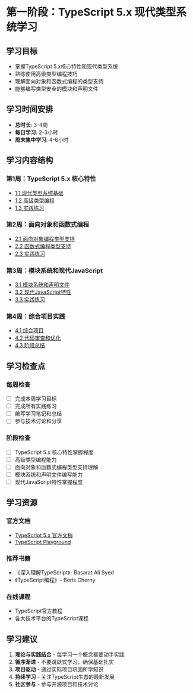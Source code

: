 # 第一阶段：TypeScript 5.x 现代类型系统学习

## 学习目标
- 掌握TypeScript 5.x核心特性和现代类型系统
- 熟练使用高级类型编程技巧
- 理解面向对象和函数式编程的类型支持
- 能够编写类型安全的模块和声明文件

## 学习时间安排
- **总时长**: 3-4周
- **每日学习**: 2-3小时
- **周末集中学习**: 4-6小时

## 学习内容结构

### 第1周：TypeScript 5.x 核心特性
- [1.1 现代类型系统基础](./week1/1.1-modern-type-system.md)
- [1.2 高级类型编程](./week1/1.2-advanced-types.md)
- [1.3 实践练习](./week1/1.3-practice-exercises.md)

### 第2周：面向对象和函数式编程
- [2.1 面向对象编程类型支持](./week2/2.1-oop-types.md)
- [2.2 函数式编程类型支持](./week2/2.2-functional-types.md)
- [2.3 实践练习](./week2/2.3-practice-exercises.md)

### 第3周：模块系统和现代JavaScript
- [3.1 模块系统和声明文件](./week3/3.1-module-system.md)
- [3.2 现代JavaScript特性](./week3/3.2-modern-js.md)
- [3.3 实践练习](./week3/3.3-practice-exercises.md)

### 第4周：综合项目实践
- [4.1 综合项目](./week4/4.1-comprehensive-project.md)
- [4.2 代码审查和优化](./week4/4.2-code-review.md)
- [4.3 阶段总结](./week4/4.3-stage-summary.md)

## 学习检查点

### 每周检查
- [ ] 完成本周学习目标
- [ ] 完成所有实践练习
- [ ] 编写学习笔记和总结
- [ ] 参与技术讨论和分享

### 阶段检查
- [ ] TypeScript 5.x 核心特性掌握程度
- [ ] 高级类型编程能力
- [ ] 面向对象和函数式编程类型支持理解
- [ ] 模块系统和声明文件编写能力
- [ ] 现代JavaScript特性掌握程度

## 学习资源

### 官方文档
- [TypeScript 5.x 官方文档](https://www.typescriptlang.org/)
- [TypeScript Playground](https://www.typescriptlang.org/play)

### 推荐书籍
- 《深入理解TypeScript》- Basarat Ali Syed
- 《TypeScript编程》- Boris Cherny

### 在线课程
- TypeScript官方教程
- 各大技术平台的TypeScript课程

## 学习建议

1. **理论与实践结合** - 每学习一个概念都要动手实践
2. **循序渐进** - 不要跳跃式学习，确保基础扎实
3. **项目驱动** - 通过实际项目巩固所学知识
4. **持续学习** - 关注TypeScript生态的最新发展
5. **社区参与** - 参与开源项目和技术讨论
